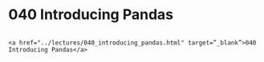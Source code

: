 # 040 Introducing Pandas

```{admonition} Click link below to view slides in new tab

<a href="../lectures/040_introducing_pandas.html" target=”_blank”>040 Introducing Pandas</a>

```
